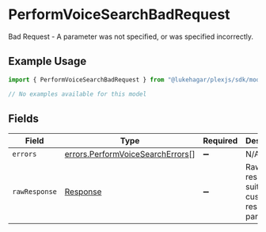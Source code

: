 # PerformVoiceSearchBadRequest

Bad Request - A parameter was not specified, or was specified incorrectly.

## Example Usage

```typescript
import { PerformVoiceSearchBadRequest } from "@lukehagar/plexjs/sdk/models/errors";

// No examples available for this model
```

## Fields

| Field                                                                                       | Type                                                                                        | Required                                                                                    | Description                                                                                 |
| ------------------------------------------------------------------------------------------- | ------------------------------------------------------------------------------------------- | ------------------------------------------------------------------------------------------- | ------------------------------------------------------------------------------------------- |
| `errors`                                                                                    | [errors.PerformVoiceSearchErrors](../../../sdk/models/errors/performvoicesearcherrors.md)[] | :heavy_minus_sign:                                                                          | N/A                                                                                         |
| `rawResponse`                                                                               | [Response](https://developer.mozilla.org/en-US/docs/Web/API/Response)                       | :heavy_minus_sign:                                                                          | Raw HTTP response; suitable for custom response parsing                                     |